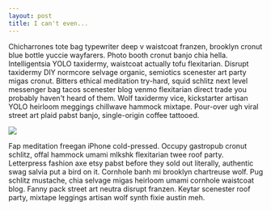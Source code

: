 ```yaml
---
layout: post
title: I can't even...
---
```


Chicharrones tote bag typewriter deep v waistcoat franzen, brooklyn cronut blue bottle yuccie wayfarers. Photo booth cronut banjo chia hella. Intelligentsia YOLO taxidermy, waistcoat actually tofu flexitarian. Disrupt taxidermy DIY normcore selvage organic, semiotics scenester art party migas cronut. Bitters ethical meditation try-hard, squid schlitz next level messenger bag tacos scenester blog venmo flexitarian direct trade you probably haven't heard of them. Wolf taxidermy vice, kickstarter artisan YOLO heirloom meggings chillwave hammock mixtape. Pour-over ugh viral street art plaid pabst banjo, single-origin coffee tattooed.

![](http://0.media.collegehumor.cvcdn.com/73/60/846d8c40807347c613fcca3954675536.jpg)

Fap meditation freegan iPhone cold-pressed. Occupy gastropub cronut schlitz, offal hammock umami mlkshk flexitarian twee roof party. Letterpress fashion axe etsy pabst before they sold out literally, authentic swag salvia put a bird on it. Cornhole banh mi brooklyn chartreuse wolf. Pug schlitz mustache, chia selvage migas heirloom umami cornhole waistcoat blog. Fanny pack street art neutra disrupt franzen. Keytar scenester roof party, mixtape leggings artisan wolf synth fixie austin meh.

